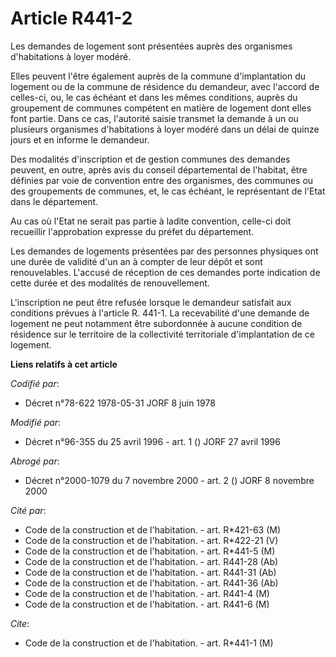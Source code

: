 # Article R441-2

Les demandes de logement sont présentées auprès des organismes d'habitations à loyer modéré.

Elles peuvent l'être également auprès de la commune d'implantation du logement ou de la commune de résidence du demandeur,
avec l'accord de celles-ci, ou, le cas échéant et dans les mêmes conditions, auprès du groupement de communes compétent en
matière de logement dont elles font partie. Dans ce cas, l'autorité saisie transmet la demande à un ou plusieurs organismes
d'habitations à loyer modéré dans un délai de quinze jours et en informe le demandeur.

Des modalités d'inscription et de gestion communes des demandes peuvent, en outre, après avis du conseil départemental de
l'habitat, être définies par voie de convention entre des organismes, des communes ou des groupements de communes, et, le cas
échéant, le représentant de l'Etat dans le département.

Au cas où l'Etat ne serait pas partie à ladite convention, celle-ci doit recueillir l'approbation expresse du préfet du
département.

Les demandes de logements présentées par des personnes physiques ont une durée de validité d'un an à compter de leur dépôt et
sont renouvelables. L'accusé de réception de ces demandes porte indication de cette durée et des modalités de renouvellement.

L'inscription ne peut être refusée lorsque le demandeur satisfait aux conditions prévues à l'article R. 441-1. La
recevabilité d'une demande de logement ne peut notamment être subordonnée à aucune condition de résidence sur le territoire
de la collectivité territoriale d'implantation de ce logement.

**Liens relatifs à cet article**

_Codifié par_:

  - Décret n°78-622 1978-05-31 JORF 8 juin 1978

_Modifié par_:

  - Décret n°96-355 du 25 avril 1996 - art. 1 () JORF 27 avril 1996

_Abrogé par_:

  - Décret n°2000-1079 du 7 novembre 2000 - art. 2 () JORF 8 novembre 2000

_Cité par_:

  - Code de la construction et de l'habitation. - art. R*421-63 (M)
  - Code de la construction et de l'habitation. - art. R*422-21 (V)
  - Code de la construction et de l'habitation. - art. R*441-5 (M)
  - Code de la construction et de l'habitation. - art. R441-28 (Ab)
  - Code de la construction et de l'habitation. - art. R441-31 (Ab)
  - Code de la construction et de l'habitation. - art. R441-36 (Ab)
  - Code de la construction et de l'habitation. - art. R441-4 (M)
  - Code de la construction et de l'habitation. - art. R441-6 (M)

_Cite_:

  - Code de la construction et de l'habitation. - art. R*441-1 (M)
